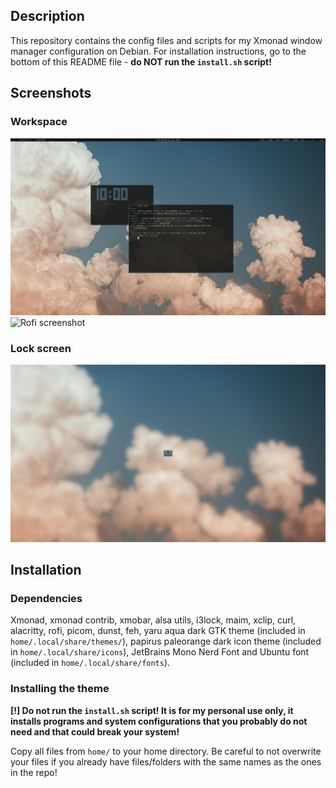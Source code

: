 ## Description
This repository contains the config files and scripts for my Xmonad window manager configuration on Debian. For installation instructions, go to the bottom of this README file - **do NOT run the `install.sh` script!**
## Screenshots
### Workspace
![Workspace screenshot](screenshots/workspace.png)
![Rofi screenshot](sreenshots/rofi.png)
### Lock screen
![Lock screen screenshot](home/.local/share/wallpapers/wallpaper_lock.png)
## Installation
### Dependencies
Xmonad, xmonad contrib, xmobar, alsa utils, i3lock, maim, xclip, curl, alacritty, rofi, picom, dunst, feh, yaru aqua dark GTK theme (included in `home/.local/share/themes/`), papirus paleorange dark icon theme (included in `home/.local/share/icons`), JetBrains Mono Nerd Font and Ubuntu font (included in `home/.local/share/fonts`).
### Installing the theme
**[!] Do not run the `install.sh` script! It is for my personal use only, it installs programs and system configurations that you probably do not need and that could break your system!**

Copy all files from `home/` to your home directory. Be careful to not overwrite your files if you already have files/folders with the same names as the ones in the repo!